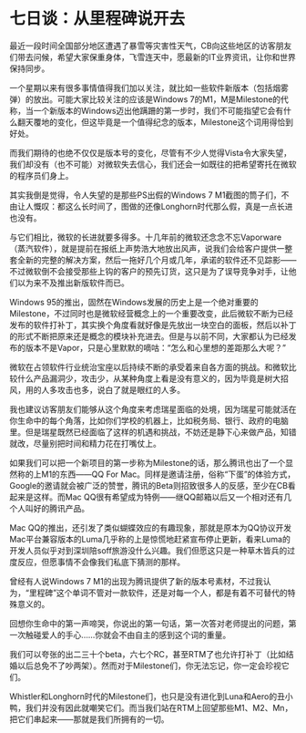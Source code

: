 # 七日谈：从里程碑说开去

最近一段时间全国部分地区遭遇了暴雪等灾害性天气，CB向这些地区的访客朋友们带去问候，希望大家保重身体，飞雪连天中，愿最新的IT业界资讯，让你和世界保持同步。 

一个星期以来有很多事情值得我们加以关注，就比如一些软件新版本（包括烟雾弹）的放出。可能大家比较关注的应该是Windows 7的M1，M是Milestone的代称，当一个新版本的Windows迈出他蹒跚的第一步时，我们不可能指望它会有什么翻天覆地的变化，但这毕竟是一个值得纪念的版本，Milestone这个词用得恰到好处。

而我们期待的也绝不仅仅是版本号的变化，尽管有不少人觉得Vista令大家失望，我们却没有（也不可能）对微软失去信心，我们还会一如既往的把希望寄托在微软的程序员们身上。

其实我倒是觉得，令人失望的是那些PS出假的Windows 7 M1截图的筒子们，不由让人慨叹：都这么长时间了，图做的还像Longhorn时代那么假，真是一点长进也没有。

与它们相比，微软的长进就要多得多。十几年前的微软还念念不忘Vaporware（蒸汽软件），就是提前在报纸上声势浩大地放出风声，说我们会给客户提供一整套全新的完整的解决方案，然后一拖好几个月或几年，承诺的软件还不见踪影——不过微软倒不会接受那些上钩的客户的预先订货，这只是为了误导竞争对手，让他们以为来不及推出新版软件而已。

Windows 95的推出，固然在Windows发展的历史上是一个绝对重要的Milestone，不过同时也是微软经营概念上的一个重要改变，此后微软不断为已经发布的软件打补丁，其实换个角度看就好像是先放出一块空白的面板，然后以补丁的形式不断把原来还是概念的模块补充进去。但是与以前不同，大家都认为已经发布的版本不是Vapor，只是心里默默的嘀咕：“怎么和心里想的差距那么大呢？”

微软在占领软件行业统治宝座以后持续不断的承受着来自各方面的挑战。和微软比较什么产品漏洞少，攻击少，从某种角度上看是没有意义的，因为毕竟是树大招风，用的人多攻击也多，说白了就是眼红的人多。

我也建议访客朋友们能够从这个角度来考虑瑞星面临的处境，因为瑞星可能就活在你生命中的每个角落，比如你们学校的机器上，比如税务局、银行、政府的电脑里。但是瑞星既然已经面临了这样的机遇和挑战，不妨还是静下心来做产品，知错就改，尽量别把时间和精力花在打嘴仗上。

如果我们可以把一个新项目的第一步称为Milestone的话，那么腾讯也出了一个显然称的上M1的东西——QQ For Mac。同样是邀请注册，俗称“下蛋”的体验方式，Google的邀请就会被广泛的赞誉，腾讯的Beta则招致很多人的反感，至少在CB看起来是这样。而Mac QQ很有希望成为特例——继QQ邮箱以后又一个相对还有几个人叫好的腾讯产品。

Mac QQ的推出，还引发了类似蝴蝶效应的有趣现象，那就是原本为QQ协议开发Mac平台兼容版本的Luma几乎称的上是惊慌地赶紧宣布停止更新，看来Luma的开发人员似乎对到深圳陪soff旅游没什么兴趣。我们但愿这只是一种草木皆兵的过度反应，但愿事情不会像我们私底下猜测的那样。

曾经有人说Windows 7 M1的出现为腾讯提供了新的版本号素材，不过我认为，“里程碑”这个单词不管对一款软件，还是对每一个人，都是有着不可替代的特殊意义的。

回想你生命中的第一声啼哭，你说出的第一句话，第一次答对老师提出的问题，第一次触碰爱人的手心……你就会不由自主的感到这个词的重量。

我们可以夸张的出二三十个beta，六七个RC，甚至RTM了也允许打补丁（比如结婚以后总免不了吵两架）。然而对于Milestone们，你无法忘记，你一定会珍视它们。

Whistler和Longhorn时代的Milestone们，也只是没有进化到Luna和Aero的丑小鸭，我们并没有因此就嘲笑它们。而当我们站在RTM上回望那些M1、M2、Mn，把它们串起来——那就是我们所拥有的一切。